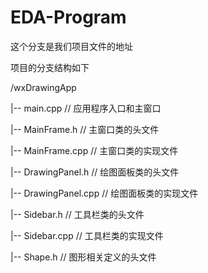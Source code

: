# EDA-Program
这个分支是我们项目文件的地址

项目的分支结构如下

/wxDrawingApp

|-- main.cpp             // 应用程序入口和主窗口

|-- MainFrame.h          // 主窗口类的头文件

|-- MainFrame.cpp        // 主窗口类的实现文件

|-- DrawingPanel.h       // 绘图面板类的头文件

|-- DrawingPanel.cpp     // 绘图面板类的实现文件

|-- Sidebar.h            // 工具栏类的头文件

|-- Sidebar.cpp          // 工具栏类的实现文件

|-- Shape.h              // 图形相关定义的头文件


